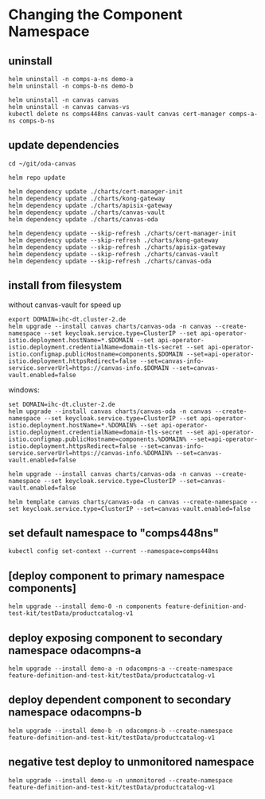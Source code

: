 # Changing the Component Namespace


## uninstall 

```
helm uninstall -n comps-a-ns demo-a
helm uninstall -n comps-b-ns demo-b

helm uninstall -n canvas canvas
helm uninstall -n canvas canvas-vs
kubectl delete ns comps448ns canvas-vault canvas cert-manager comps-a-ns comps-b-ns
```

## update dependencies

```
cd ~/git/oda-canvas

helm repo update

helm dependency update ./charts/cert-manager-init
helm dependency update ./charts/kong-gateway
helm dependency update ./charts/apisix-gateway
helm dependency update ./charts/canvas-vault
helm dependency update ./charts/canvas-oda

helm dependency update --skip-refresh ./charts/cert-manager-init
helm dependency update --skip-refresh ./charts/kong-gateway
helm dependency update --skip-refresh ./charts/apisix-gateway
helm dependency update --skip-refresh ./charts/canvas-vault
helm dependency update --skip-refresh ./charts/canvas-oda

```

## install from filesystem

without canvas-vault for speed up 

```
export DOMAIN=ihc-dt.cluster-2.de
helm upgrade --install canvas charts/canvas-oda -n canvas --create-namespace --set keycloak.service.type=ClusterIP --set api-operator-istio.deployment.hostName=*.$DOMAIN --set api-operator-istio.deployment.credentialName=domain-tls-secret --set api-operator-istio.configmap.publicHostname=components.$DOMAIN --set=api-operator-istio.deployment.httpsRedirect=false --set=canvas-info-service.serverUrl=https://canvas-info.$DOMAIN --set=canvas-vault.enabled=false 
```


windows:

```
set DOMAIN=ihc-dt.cluster-2.de
helm upgrade --install canvas charts/canvas-oda -n canvas --create-namespace --set keycloak.service.type=ClusterIP --set api-operator-istio.deployment.hostName=*.%DOMAIN% --set api-operator-istio.deployment.credentialName=domain-tls-secret --set api-operator-istio.configmap.publicHostname=components.%DOMAIN% --set=api-operator-istio.deployment.httpsRedirect=false --set=canvas-info-service.serverUrl=https://canvas-info.%DOMAIN% --set=canvas-vault.enabled=false 
```

```
helm upgrade --install canvas charts/canvas-oda -n canvas --create-namespace --set keycloak.service.type=ClusterIP --set=canvas-vault.enabled=false 
```

```
helm template canvas charts/canvas-oda -n canvas --create-namespace --set keycloak.service.type=ClusterIP --set=canvas-vault.enabled=false
```


## set default namespace to "comps448ns"

```
kubectl config set-context --current --namespace=comps448ns
```


## [deploy component to primary namespace components]

```
helm upgrade --install demo-0 -n components feature-definition-and-test-kit/testData/productcatalog-v1
```

## deploy exposing component to secondary namespace odacompns-a

```
helm upgrade --install demo-a -n odacompns-a --create-namespace feature-definition-and-test-kit/testData/productcatalog-v1
```

## deploy dependent component to secondary namespace odacompns-b

```
helm upgrade --install demo-b -n odacompns-b --create-namespace feature-definition-and-test-kit/testData/productcatalog-v1
```

## negative test deploy to unmonitored namespace 

```
helm upgrade --install demo-u -n unmonitored --create-namespace feature-definition-and-test-kit/testData/productcatalog-v1
```


